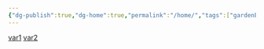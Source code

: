 ```yaml
---
{"dg-publish":true,"dg-home":true,"permalink":"/home/","tags":["gardenEntry"],"dgPassFrontmatter":true}
---
```



[var1](var1.md)
[var2](var2.md)
